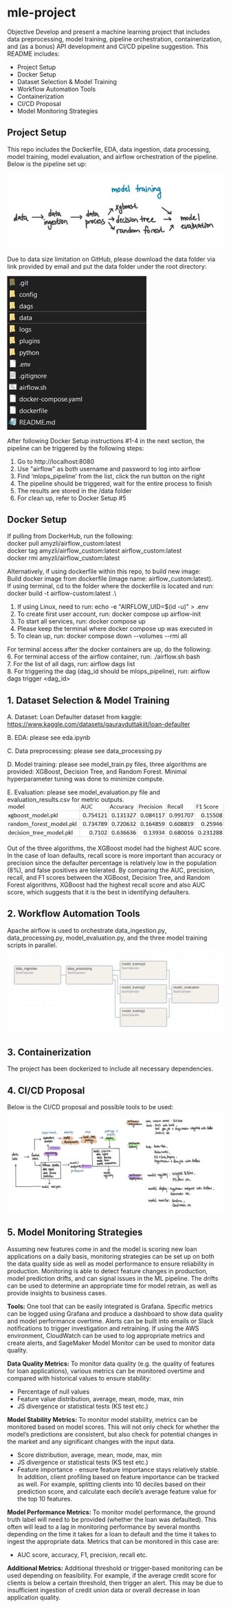 # mle-project

Objective Develop and present a machine learning project that includes data preprocessing, model training, pipeline orchestration, containerization, and (as a bonus) API development and CI/CD pipeline suggestion.
This README includes:
- Project Setup
- Docker Setup
- Dataset Selection & Model Training
- Workflow Automation Tools
- Containerization
- CI/CD Proposal
- Model Monitoring Strategies

## Project Setup
This repo includes the Dockerfile, EDA, data ingestion, data processing, model training, model evaluation, and airflow orchestration of the pipeline. Below is the pipeline set up:

![Logo](images/pipeline.jpeg)

Due to data size limitation on GitHub, please download the data folder via link provided by email and put the data folder under the root directory:


![Logo](images/datafolder.jpeg)

After following Docker Setup instructions #1-4 in the next section, the pipeline can be triggered by the following steps:
1. Go to http://localhost:8080
2. Use "airflow" as both username and password to log into airflow
3. Find ‘mlops_pipeline’ from the list, click the run button on the right
4. The pipeline should be triggered, wait for the entire process to finish
5. The results are stored in the /data folder
6. For clean up, refer to Docker Setup #5

## Docker Setup
If pulling from DockerHub, run the following:\
docker pull amyzli/airflow_custom:latest\
docker tag amyzli/airflow_custom:latest airflow_custom:latest\
docker rmi amyzli/airflow_custom:latest

Alternatively, if using dockerfile within this repo, to build new image:\
Build docker image from dockerfile (image name: airflow_custom:latest).\
If using terminal, cd to the folder where the dockerfile is located and run: docker build -t airflow-custom:latest .\

1. If using Linux, need to run: echo -e "AIRFLOW_UID=$(id -u)" > .env
2. To create first user account, run: docker compose up airflow-init
3. To start all services, run: docker compose up
4. Please keep the terminal where docker compose up was executed in
5. To clean up, run: docker compose down --volumes --rmi all 


For terminal access after the docker containers are up, do the following:\
6. For terminal access of the airflow container, run: ./airflow.sh bash\
7. For the list of all dags, run: airflow dags list\
8. For triggering the dag (dag_id should be mlops_pipeline), run: airflow dags trigger <dag_id>

## 1. Dataset Selection & Model Training
A. Dataset: Loan Defaulter dataset from kaggle: https://www.kaggle.com/datasets/gauravduttakiit/loan-defaulter

B. EDA: please see eda.ipynb

C. Data preprocessing: please see data_processing.py

D. Model training: please see model_train.py files, three algorithms are provided: XGBoost, Decision Tree, and Random Forest. Minimal hyperparameter tuning was done to minimize compute. 

E. Evaluation: please see model_evaluation.py file and evaluation_results.csv for metric outputs.\
![Logo](images/evaluation.JPG)

Out of the three algorithms, the XGBoost model had the highest AUC score. In the case of loan defaults, recall score is more important than accuracy or precision since the defaulter percentage is relatively low in the population (8%), and false positives are tolerated. By comparing the AUC, precision, recall, and F1 scores between the XGBoost, Decision Tree, and Random Forest algorithms, XGBoost had the highest recall score and also AUC score, which suggests that it is the best in identifying defaulters. 

## 2. Workflow Automation Tools
Apache airflow is used to orchestrate data_ingestion.py, data_processing.py, model_evaluation.py, and the three model training scripts in parallel.\
![Logo](images/airflow.JPG)

## 3. Containerization
The project has been dockerized to include all necessary dependencies.

## 4. CI/CD Proposal
Below is the CI/CD proposal and possible tools to be used:\
![Logo](images/cicd.jpeg)

## 5. Model Monitoring Strategies
Assuming new features come in and the model is scoring new loan applications on a daily basis, monitoring strategies can be set up on both the data quality side as well as model performance to ensure reliability in production. Monitoring is able to detect feature changes in production, model prediction drifts, and can signal issues in the ML pipeline. The drifts can be used to determine an appropriate time for model retrain, as well as provide insights to business cases. 

**Tools:**
One tool that can be easily integrated is Grafana. Specific metrics can be logged using Grafana and produce a dashboard to show data quality and model performance overtime. Alerts can be built into emails or Slack notifications to trigger investigation and retraining. If using the AWS environment, CloudWatch can be used to log appropriate metrics and create alerts, and SageMaker Model Monitor can be used to monitor data quality. 

**Data Quality Metrics:**
To monitor data quality (e.g. the quality of features for loan applications), various metrics can be monitored overtime and compared with historical values to ensure stability:
- Percentage of null values
- Feature value distribution, average, mean, mode, max, min
- JS divergence or statistical tests (KS test etc.)


**Model Stability Metrics:**
To monitor model stability, metrics can be monitored based on model scores. This will not only check for whether the model’s predictions are consistent, but also check for potential changes in the market and any significant changes with the input data.
- Score distribution, average, mean, mode, max, min
- JS divergence or statistical tests (KS test etc.)
- Feature importance - ensure feature importance stays relatively stable. In addition, client profiling based on feature importance can be tracked as well. For example, splitting clients into 10 deciles based on their prediction score, and calculate each decile’s average feature value for the top 10 features. 


**Model Performance Metrics:**
To monitor model performance, the ground truth label will need to be provided (whether the loan was defaulted). This often will lead to a lag in monitoring performance by several months depending on the time it takes for a loan to default and the time it takes to ingest the appropriate data. Metrics that can be monitored in this case are:
- AUC score, accuracy, F1, precision, recall etc. 

**Additional Metrics:**
Additional threshold or trigger-based monitoring can be used depending on feasibility. For example, if the average credit score for clients is below a certain threshold, then trigger an alert. This may be due to insufficient ingestion of credit union data or overall decrease in loan application quality.




